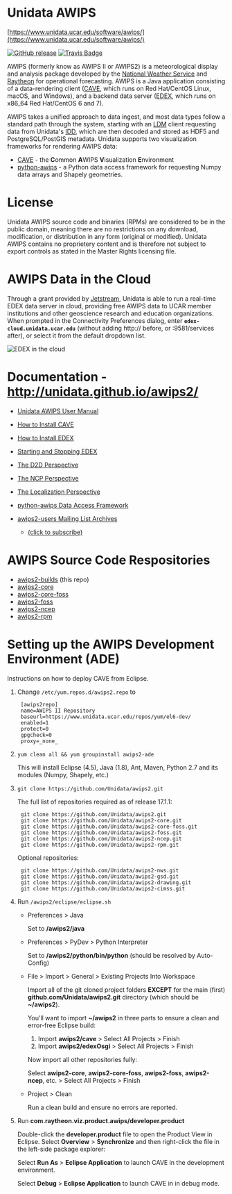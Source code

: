 # Unidata AWIPS

[https://www.unidata.ucar.edu/software/awips/](https://www.unidata.ucar.edu/software/awips/)

[![GitHub release](https://img.shields.io/github/release/Unidata/awips2/all.svg)]() [![Travis Badge](https://travis-ci.org/Unidata/awips2.svg?branch=unidata_17.1.1)](https://travis-ci.org/Unidata/awips2)

AWIPS (formerly know as AWIPS II or AWIPS2) is a meteorological display and analysis package developed by the [National Weather Service](http://www.nws.noaa.gov/ost/SEC/AE/) and [Raytheon](http://www.raytheon.com/capabilities/products/awips/) for operational forecasting.  AWIPS is a Java application consisting of a data-rendering client ([CAVE](http://unidata.github.io/awips2/install/install-cave/), which runs on Red Hat/CentOS Linux, macOS, and Windows), and a backend data server ([EDEX](http://unidata.github.io/awips2/install/install-edex), which runs on x86_64 Red Hat/CentOS 6 and 7).

AWIPS takes a unified approach to data ingest, and most data types follow a standard path through the system, starting with an [LDM](https://www.unidata.ucar.edu/software/ldm/) client requesting data from Unidata's [IDD](https://www.unidata.ucar.edu/projects/#idd), which are then decoded and stored as HDF5 and PostgreSQL/PostGIS metadata. Unidata supports two visualization frameworks for rendering AWIPS data:

* [CAVE](http://unidata.github.io/awips2/install/install-cave) - the **C**ommon **A**WIPS **V**isualization **E**nvironment
* [python-awips](https://github.com/Unidata/python-awips) - a Python data access framework for requesting Numpy data arrays and Shapely geometries.

# License

Unidata AWIPS source code and binaries (RPMs) are considered to be in the public domain, meaning there are no restrictions on any download, modification, or distribution in any form (original or modified).  Unidata AWIPS contains no proprietery content and is therefore not subject to export controls as stated in the Master Rights licensing file. 

# AWIPS Data in the Cloud

Through a grant provided by [Jetstream](https://jetstream-cloud.org/), Unidata is able to run a real-time EDEX data server in cloud, providing free AWIPS data to UCAR member institutions and other geoscience research and education organizations.  When prompted in the Connectivity Preferences dialog, enter **`edex-cloud.unidata.ucar.edu`** (without adding http:// before, or :9581/services after), or select it from the default dropdown list. 

![EDEX in the cloud](http://unidata.github.io/awips2/images/boEbFSf28t.gif)

# Documentation - http://unidata.github.io/awips2/

* [Unidata AWIPS User Manual](http://unidata.github.io/awips2/)
* [How to Install CAVE](http://unidata.github.io/awips2/install/install-cave)
* [How to Install EDEX](http://unidata.github.io/awips2/install/install-edex)
* [Starting and Stopping EDEX](http://unidata.github.io/awips2/install/start-edex)
* [The D2D Perspective](http://unidata.github.io/awips2/cave/d2d-perspective)
* [The NCP Perspective](http://unidata.github.io/awips2/cave/ncp-perspective)
* [The Localization Perspective](http://unidata.github.io/awips2/cave/localization-perspective)
* [python-awips Data Access Framework](http://python-awips.readthedocs.io/)
* [awips2-users Mailing List Archives](https://www.unidata.ucar.edu/mailing_lists/archives/awips2-users/)

	* [(click to subscribe)](mailto:awips2-users-join@unidata.ucar.edu)



# AWIPS Source Code Respositories

* [awips2-builds](https://github.com/Unidata/awips2) (this repo)
* [awips2-core](https://github.com/Unidata/awips2-core)
* [awips2-core-foss](https://github.com/Unidata/awips2-core-foss)
* [awips2-foss](https://github.com/Unidata/awips2-foss)
* [awips2-ncep](https://github.com/Unidata/awips2-ncep)
* [awips2-rpm](https://github.com/Unidata/awips2-rpm)


# Setting up the AWIPS Development Environment (ADE)

Instructions on how to deploy CAVE from Eclipse.

1. Change `/etc/yum.repos.d/awips2.repo` to 

        [awips2repo]
        name=AWIPS II Repository
        baseurl=https://www.unidata.ucar.edu/repos/yum/el6-dev/
        enabled=1
        protect=0
        gpgcheck=0
        proxy=_none_
        
2. `yum clean all && yum groupinstall awips2-ade`

    This will install Eclipse (4.5), Java (1.8), Ant, Maven, Python 2.7 and its modules (Numpy, Shapely, etc.) 

3. `git clone https://github.com/Unidata/awips2.git`

    The full list of repositories required as of release 17.1.1:
    
        git clone https://github.com/Unidata/awips2.git
        git clone https://github.com/Unidata/awips2-core.git
        git clone https://github.com/Unidata/awips2-core-foss.git
        git clone https://github.com/Unidata/awips2-foss.git
        git clone https://github.com/Unidata/awips2-ncep.git
        git clone https://github.com/Unidata/awips2-rpm.git

    Optional repositories:

        git clone https://github.com/Unidata/awips2-nws.git
        git clone https://github.com/Unidata/awips2-gsd.git
        git clone https://github.com/Unidata/awips2-drawing.git
        git clone https://github.com/Unidata/awips2-cimss.git

4. Run `/awips2/eclipse/eclipse.sh`

    * Preferences > Java 
        
        Set to **/awips2/java**
    
    * Preferences > PyDev > Python Interpreter
    
        Set to **/awips2/python/bin/python** (should be resolved by Auto-Config)

    * File > Import > General > Existing Projects Into Workspace
    
        Import all of the git cloned project folders **EXCEPT** for the main (first) **github.com/Unidata/awips2.git** directory (which should be **~/awips2**).
         
        You'll want to import **~/awips2** in three parts to ensure a clean and error-free Eclipse build:
        
        1. Import **awips2/cave** > Select All Projects > Finish
        2. Import **awips2/edexOsgi** > Select All Projects > Finish
            
        Now import all other repositories fully: 
        
        Select **awips2-core**, **awips2-core-foss**, **awips2-foss**, **awips2-ncep**, etc. > Select All Projects > Finish 

    * Project > Clean
    
        Run a clean build and ensure no errors are reported.  
    
    
5. Run **com.raytheon.viz.product.awips/developer.product**

    Double-click the **developer.product** file to open the Product View in Eclipse.  Select **Overview** > **Synchronize** and then right-click the file in the left-side package explorer:
    
    Select **Run As** > **Eclipse Application** to launch CAVE in the development environment. 
    
    Select **Debug** > **Eclipse Application** to launch CAVE in in debug mode. 

